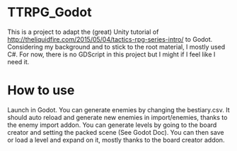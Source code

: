 # TTRPG_Godot
This is a project to adapt the (great) Unity tutorial of http://theliquidfire.com/2015/05/04/tactics-rpg-series-intro/ to Godot.
Considering my background and to stick to the root material, I mostly used C#. For now, there is no GDScript in this project but I might if I feel like I need it.

# How to use
Launch in Godot.
You can generate enemies by changing the bestiary.csv. It should auto reload and generate new enemies in import/enemies, thanks to the enemy import addon.
You can generate levels by going to the board creator and setting the packed scene (See Godot Doc). You can then save or load a level and expand on it, mostly thanks to the board creator addon.